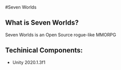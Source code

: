 #Seven Worlds

## What is Seven Worlds?
Seven Worlds is an Open Source rogue-like MMORPG

## Techinical Components:
* Unity 2020.1.3f1